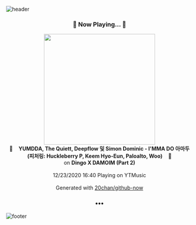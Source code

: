 ![header](https://capsule-render.vercel.app/api?type=wave&height=170&section=header&text=Hi.%20I'm%20SHIFT&fontColor=090707&fontAlignX=45&fontAlignY=65&fontSize=100)

<h3 align="center">🎵 Now Playing... 🎵</h3>
<p align="center">
  <a href="https://music.youtube.com/channel/UCyS1jT2cQS4JOMk6e6UIWHQ">
    <img width="300" src="https://lh3.googleusercontent.com/kUwgu2HKDV8zsEejZsQ7eG0IeoVH-NyBjsn9TcFlg-fpnYTYK-G1QKafy1AjoqbNEQoFUt1x5jZ8Apo">
  </a>
  <br>
  🎵&nbsp&nbsp&nbsp <b>YUMDDA, The Quiett, Deepflow 및 Simon Dominic - I'MMA DO 아마두(피처링: Huckleberry P, Keem Hyo-Eun, Paloalto, Woo)</b> &nbsp&nbsp&nbsp🎵
  <br>
  on <b>Dingo X DAMOIM (Part 2)</b>
  
  <br />
  <br />
  12/23/2020 16:40 Playing on YTMusic
  <br />
  <br />
  Generated with <a href="https://github.com/20chan/github-now">20chan/github-now</a>
</p>

<h3 align="center">•••</h3>

![footer](https://capsule-render.vercel.app/api?type=wave&height=150&section=footer)
